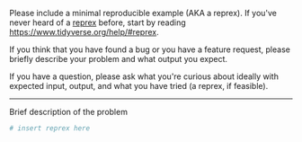 Please include a minimal reproducible example (AKA a reprex). If you've never heard of a [reprex](http://reprex.tidyverse.org/) before, start by reading <https://www.tidyverse.org/help/#reprex>.

If you think that you have found a bug or you have a feature request, please briefly describe your problem and what output you expect.

If you have a question, please ask what you're curious about ideally with expected input, output, and what you have tried (a reprex, if feasible).

---

Brief description of the problem

```r
# insert reprex here
```
